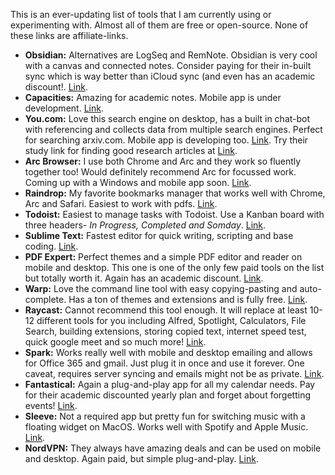 
This is an ever-updating list of tools that I am currently using or experimenting with. Almost all of them are free or open-source. None of these links are affiliate-links.

- **Obsidian:** Alternatives are LogSeq and RemNote. Obsidian is very cool with a canvas and connected notes. Consider paying for their in-built sync which is way better than iCloud sync (and even has an academic discount!. [Link](https://obsidian.md/).
- **Capacities:** Amazing for academic notes. Mobile app is under development. [Link](https://capacities.io/).
- **You.com:** Love this search engine on desktop, has a built in chat-bot with referencing and collects data from multiple search engines. Perfect for searching arxiv.com. Mobile app is developing too. [Link](https://you.com/). Try their study link for finding good research articles at [Link](https://you.com/).
- **Arc Browser:** I use both Chrome and Arc and they work so fluently together too! Would definitely recommend Arc for focussed work. Coming up with a Windows and mobile app soon. [Link](https://arc.net/).
- **Raindrop:**  My favorite bookmarks manager that works well with Chrome, Arc and Safari. Easiest to work with pdfs. [Link](https://raindrop.io/).
- **Todoist:** Easiest to manage tasks with Todoist. Use a Kanban board with three headers- *In Progress, Completed and Somday*. [Link](https://todoist.com/).
- **Sublime Text:** Fastest editor for quick writing, scripting and base coding. [Link](https://www.sublimetext.com/).
- **PDF Expert:** Perfect themes and a simple PDF editor and reader on mobile and desktop. This one is one of the only few paid tools on the list but totally worth it. Again has an academic discount. [Link](https://pdfexpert.com/).
- **Warp:** Love the command line tool with easy copying-pasting and auto-complete. Has a ton of themes and extensions and is fully free. [Link](https://www.warp.dev/).
- **Raycast:** Cannot recommend this tool enough. It will replace at least 10-12 different tools for you including Alfred, Spotlight, Calculators, File Search, building extensions, storing copied text, internet speed test, quick google meet and so much more! [Link](https://www.raycast.com/).
- **Spark:** Works really well with mobile and desktop emailing and allows for Office 365 and gmail. Just plug it in once and use it forever. One caveat, requires server syncing and emails might not be as private. [Link](https://sparkmailapp.com/).
- **Fantastical:** Again a plug-and-play app for all my calendar needs. Pay for their academic discounted yearly plan and forget about forgetting events! [Link](https://flexibits.com/fantastical).
- **Sleeve:** Not a required app but pretty fun for switching music with a floating widget on MacOS. Works well with Spotify and Apple Music. [Link](https://replay.software/sleeve).
- **NordVPN:** They always have amazing deals and can be used on mobile and desktop. Again paid, but simple plug-and-play. [Link](https://nordvpn.com/).
